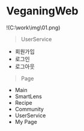 # VeganingWeb

!(C:\work\img\01.png)

> UserService
- 회원가입
- 로그인
- 로그아웃

> Page
- Main
- SmartLens
- Recipe
- Community
- UserService
- My Page
